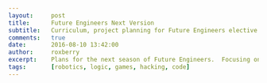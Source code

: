 ```yaml
---
layout:     post
title:      Future Engineers Next Version
subtitle:   Curriculum, project planning for Future Engineers elective
comments:   true
date:       2016-08-10 13:42:00
author:     roxberry
excerpt:    Plans for the next season of Future Engineers.  Focusing on tools, kits, and new challenges.
tags:       [robotics, logic, games, hacking, code]
---
```

